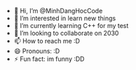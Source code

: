 - 👋 Hi, I’m @MinhDangHocCode
- 👀 I’m interested in learn new things
- 🌱 I’m currently learning C++ for my test
- 💞️ I’m looking to collaborate on 2030
- 📫 How to reach me :D
- 😄 Pronouns: :D
- ⚡ Fun fact: im funny :DD


<!---
MinhDangHocCode/MinhDangHocCode is a ✨ special ✨ repository because its `README.md` (this file) appears on your GitHub profile.
You can click the Preview link to take a look at your changes.
--->
